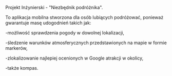 Projekt Inżynierski - "Niezbędnik podróżnika".

To aplikacja mobilna stworzona dla osób lubiących podróżować, ponieważ gwarantuje masę udogodnień takich jak:

-możliwość sprawdzenia pogody w dowolnej lokalizacji, 

-śledzenie warunków atmosferycznych przedstawionych na mapie w formie markerów, 

-zlokalizowanie najlepiej ocenionych w Google atrakcji w okolicy, 

-także kompas.
